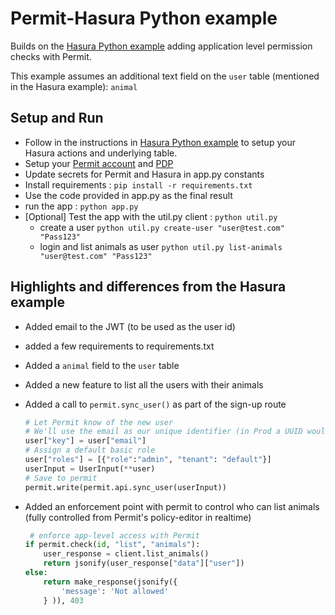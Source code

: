 # Permit-Hasura Python example

Builds on the [Hasura Python example](https://hasura.io/docs/latest/graphql/core/actions/codegen/python-flask/) adding application level permission checks with Permit.

This example assumes an additional text field on the `user` table (mentioned in the Hasura example): `animal`

## Setup and Run

- Follow in the instructions in [Hasura Python example](https://hasura.io/docs/latest/graphql/core/actions/codegen/python-flask/) to setup your Hasura actions and underlying table.
- Setup your [Permit account](https://app.permit.io) and [PDP](https://docs.permit.io/tutorials/quickstart)
- Update secrets for Permit and Hasura in app.py constants
- Install requirements : `pip install -r requirements.txt`
- Use the code provided in app.py as the final result
- run the app : `python app.py`
- [Optional] Test the app with the util.py client : `python util.py`
  - create a user `python util.py create-user "user@test.com" "Pass123"`
  - login and list animals as user `python util.py list-animals "user@test.com" "Pass123"`

## Highlights and differences from the Hasura example

- Added email to the JWT (to be used as the user id)
- added a few requirements to requirements.txt
- Added a `animal` field to the `user` table
- Added a new feature to list all the users with their animals

- Added a call to `permit.sync_user()` as part of the sign-up route

  ```python
  # Let Permit know of the new user
  # We'll use the email as our unique identifier (in Prod a UUID would be better)
  user["key"] = user["email"]
  # Assign a default basic role
  user["roles"] = [{"role":"admin", "tenant": "default"}]
  userInput = UserInput(**user)
  # Save to permit
  permit.write(permit.api.sync_user(userInput))
  ```

- Added an enforcement point with permit to control who can list animals (fully controlled from Permit's policy-editor in realtime)
  ```python
   # enforce app-level access with Permit
  if permit.check(id, "list", "animals"):
      user_response = client.list_animals()
      return jsonify(user_response["data"]["user"])
  else:
      return make_response(jsonify({
          'message': 'Not allowed'
      } )), 403
  ```

